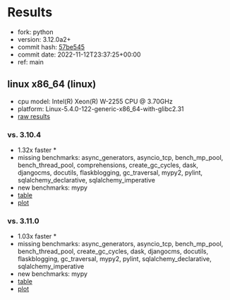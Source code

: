 # Results

- fork: python
- version: 3.12.0a2+
- commit hash: [57be545](https://github.com/python/cpython/commit/57be545)
- commit date: 2022-11-12T23:37:25+00:00
- ref: main

## linux x86_64 (linux)

- cpu model: Intel(R) Xeon(R) W-2255 CPU @ 3.70GHz
- platform: Linux-5.4.0-122-generic-x86_64-with-glibc2.31
- [raw results](bm-20221112-linux-x86_64-python-main-3.12.0a2%2B-57be545.json)

### vs. 3.10.4

- 1.32x faster \*
- missing benchmarks: async_generators, asyncio_tcp, bench_mp_pool, bench_thread_pool, comprehensions, create_gc_cycles, dask, djangocms, docutils, flaskblogging, gc_traversal, mypy2, pylint, sqlalchemy_declarative, sqlalchemy_imperative
- new benchmarks: mypy
- [table](bm-20221112-linux-x86_64-python-main-3.12.0a2%2B-57be545-vs-3.10.4.md)
- [plot](bm-20221112-linux-x86_64-python-main-3.12.0a2%2B-57be545-vs-3.10.4.png)

### vs. 3.11.0

- 1.03x faster \*
- missing benchmarks: async_generators, asyncio_tcp, bench_mp_pool, bench_thread_pool, create_gc_cycles, dask, djangocms, docutils, flaskblogging, gc_traversal, mypy2, pylint, sqlalchemy_declarative, sqlalchemy_imperative
- new benchmarks: mypy
- [table](bm-20221112-linux-x86_64-python-main-3.12.0a2%2B-57be545-vs-3.11.0.md)
- [plot](bm-20221112-linux-x86_64-python-main-3.12.0a2%2B-57be545-vs-3.11.0.png)

